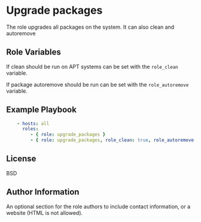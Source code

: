 Upgrade packages
=========

The role upgrades all packages on the system. It can also clean and autoremove

Role Variables
--------------

If clean should be run on APT systems can be set with the ```role_clean``` variable.

If package autoremove should be run can be set with the ```role_autoremove``` variable.

Example Playbook
----------------

```yaml
    - hosts: all
      roles:
         - { role: upgrade_packages }
         - { role: upgrade_packages, role_clean: true, role_autoremove: true }
```

License
-------

BSD

Author Information
------------------

An optional section for the role authors to include contact information, or a website (HTML is not allowed).
